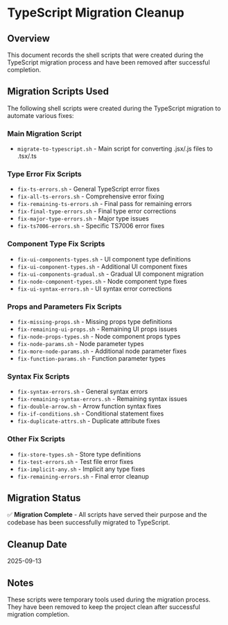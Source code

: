 # TypeScript Migration Cleanup

## Overview
This document records the shell scripts that were created during the TypeScript migration process and have been removed after successful completion.

## Migration Scripts Used

The following shell scripts were created during the TypeScript migration to automate various fixes:

### Main Migration Script
- `migrate-to-typescript.sh` - Main script for converting .jsx/.js files to .tsx/.ts

### Type Error Fix Scripts
- `fix-ts-errors.sh` - General TypeScript error fixes
- `fix-all-ts-errors.sh` - Comprehensive error fixing
- `fix-remaining-ts-errors.sh` - Final pass for remaining errors
- `fix-final-type-errors.sh` - Final type error corrections
- `fix-major-type-errors.sh` - Major type issues
- `fix-ts7006-errors.sh` - Specific TS7006 error fixes

### Component Type Fix Scripts
- `fix-ui-components-types.sh` - UI component type definitions
- `fix-ui-component-types.sh` - Additional UI component fixes
- `fix-ui-components-gradual.sh` - Gradual UI component migration
- `fix-node-component-types.sh` - Node component type fixes
- `fix-ui-syntax-errors.sh` - UI syntax error corrections

### Props and Parameters Fix Scripts
- `fix-missing-props.sh` - Missing props type definitions
- `fix-remaining-ui-props.sh` - Remaining UI props issues
- `fix-node-props-types.sh` - Node component props types
- `fix-node-params.sh` - Node parameter types
- `fix-more-node-params.sh` - Additional node parameter fixes
- `fix-function-params.sh` - Function parameter types

### Syntax Fix Scripts
- `fix-syntax-errors.sh` - General syntax errors
- `fix-remaining-syntax-errors.sh` - Remaining syntax issues
- `fix-double-arrow.sh` - Arrow function syntax fixes
- `fix-if-conditions.sh` - Conditional statement fixes
- `fix-duplicate-attrs.sh` - Duplicate attribute fixes

### Other Fix Scripts
- `fix-store-types.sh` - Store type definitions
- `fix-test-errors.sh` - Test file error fixes
- `fix-implicit-any.sh` - Implicit any type fixes
- `fix-remaining-errors.sh` - Final error cleanup

## Migration Status
✅ **Migration Complete** - All scripts have served their purpose and the codebase has been successfully migrated to TypeScript.

## Cleanup Date
2025-09-13

## Notes
These scripts were temporary tools used during the migration process. They have been removed to keep the project clean after successful migration completion.